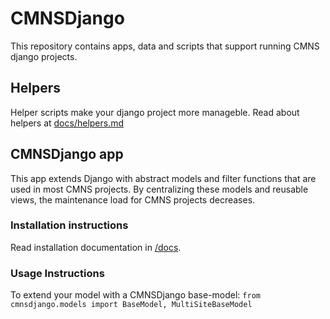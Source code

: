 # CMNSDjango

This repository contains apps, data and scripts that support running 
CMNS django projects.

## Helpers
Helper scripts make your django project more manageble. Read about helpers at
[docs/helpers.md](https://github.com/arnecoomans/cmnsdjango/tree/main/docs)

## CMNSDjango app
This app extends Django with abstract models and filter functions that are used in most
CMNS projects. By centralizing these models and reusable views, the maintenance load for
CMNS projects decreases.

### Installation instructions
Read installation documentation in [/docs](https://github.com/arnecoomans/cmnsdjango/tree/main/docs).

### Usage Instructions
To extend your model with a CMNSDjango base-model:
``` from cmnsdjango.models import BaseModel, MultiSiteBaseModel ```
